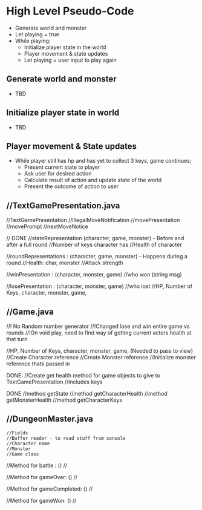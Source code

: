 # High Level Pseudo-Code

* Generate world and monster
* Let playing = true
* While playing:
    * Initialize player state in the world
    * Player movement & state updates
    * Let playing = user input to play again
## Generate world and monster

* TBD

## Initialize player state in world

* TBD

## Player movement & State updates

* While player still has hp and has yet to collect 3 keys, game continues;
    * Present current state to player
    * Ask user for desired action
    * Calculate result of action and update state of the world
    * Present the outcome of action to user

##    //TextGamePresentation.java
//TextGamePresentation
//IllegalMoveNotification
//movePresentation
//movePrompt
//nextMoveNotice

// DONE
//stateRepresentation (character, game, monster) - Before and after a full round
//Number of keys character has
//Health of character


//roundRepresentations : (character, game, monster) - Happens during a round
//Health: char, monster
//Attack strength

//winPresentation : (character, monster, game)
//who won (string msg)

//losePresentation : (character, monster, game)
//who lost
//HP, Number of Keys, character, monster, game, 


## //Game.java
//! No Random number generator
//!Changed lose and win entire game vs rounds
//!On void play, need to find way of getting current actors health at that turn


//HP, Number of Keys, character, monster, game, (Needed to pass to view)
//Create Character reference
//Create Monster reference
//Initialize monster reference thats passed in

DONE:
//Create get health method for game objects to give to TextGamePresentation
//Includes keys

DONE
//method getState
//method getCharacterHealth
//method getMonsterHealth
//method getCharacterKeys

## //DungeonMaster.java
    //Fields
    //Buffer reader - to read stuff from console
    //Character name
    //Monster
    //Game class



//Method for battle : ()
//

//Method for gameOver: ()
//

//Method for gameCompleted: ()
//

//Method for gameWon: ()
//
